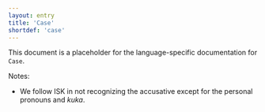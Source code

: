 ```yaml
---
layout: entry
title: 'Case'
shortdef: 'case'
---
```


This document is a placeholder for the language-specific documentation
for `Case`.

Notes:

* We follow ISK in not recognizing the accusative except for the personal pronouns
and _kuka_.
